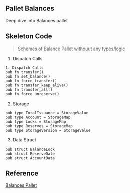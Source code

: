 ## Pallet Balances

Deep dive into Balances pallet


## Skeleton Code

> Schemes of Balance Pallet withouut any types/logic

1. Dispatch Calls

````
1. Dispatch Calls
pub fn transfer() 
pub fn set_balance()
pub fn force_transfer()
pub fn transfer_keep_alive()
pub fn transfer_all()
pub fn force_unreserve()
````

2. Storage

````
pub type TotalIssuance = StorageValue
pub type Account = StorageMap
pub type Locks = StorageMap
pub type Reserves = StorageMap
pub type StorageVersion = StorageValue
````

3. Data Struct

````
pub struct BalanceLock
pub struct ReserveDate
pub struct AccountData
````

## Reference
[Balances Pallet](https://github.com/paritytech/substrate/tree/master/frame/balances)
